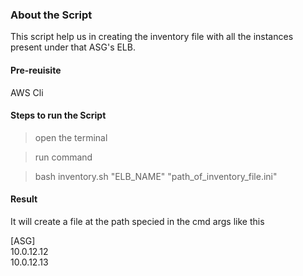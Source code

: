 ### About the Script

This script help us in creating the inventory file with all the instances present under that ASG's ELB.

#### Pre-reuisite
AWS Cli

#### Steps to run the Script

> open the terminal

> run command

> bash inventory.sh "ELB_NAME" "path_of_inventory_file.ini"


#### Result
It will create a file at the path specied in the cmd args like this

[ASG]</br>
10.0.12.12</br>
10.0.12.13</br>
